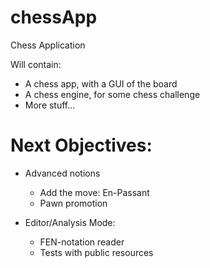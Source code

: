 # chessApp
Chess Application

Will contain:

- A chess app, with a GUI of the board
- A chess engine, for some chess challenge
- More stuff...

# Next Objectives:

- Advanced notions
   - Add the move: En-Passant
   - Pawn promotion

- Editor/Analysis Mode:
   - FEN-notation reader
   - Tests with public resources
